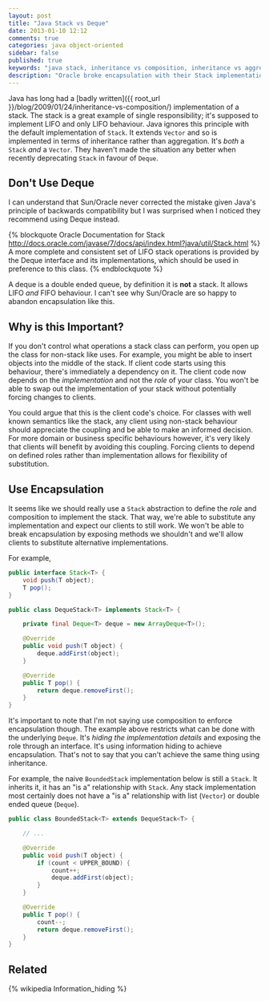```yaml
---
layout: post
title: "Java Stack vs Deque"
date: 2013-01-10 12:12
comments: true
categories: java object-oriented
sidebar: false
published: true
keywords: "java stack, inheritance vs composition, inheritance vs aggregation, deque, LIFO, FIFO"
description: "Oracle broke encapsulation with their Stack implementation and haven't bothered fixing it and instead recommend using Deque instead."
---
```


Java has long had a [badly written]({{ root_url }}/blog/2009/01/24/inheritance-vs-composition/) implementation of a stack. The stack is a great example of single responsibility; it's supposed to implement LIFO and only LIFO behaviour. Java ignores this principle with the default implementation of `Stack`. It extends `Vector` and so is implemented in terms of inheritance rather than aggregation. It's _both_ a `Stack` *and* a `Vector`. They haven't made the situation any better when recently deprecating `Stack` in favour of `Deque`.

<!-- more -->

## Don't Use Deque

I can understand that Sun/Oracle never corrected the mistake given Java's principle of backwards compatibility but I was surprised when I noticed they recommend using Deque instead.

{% blockquote Oracle Documentation for Stack http://docs.oracle.com/javase/7/docs/api/index.html?java/util/Stack.html %}
A more complete and consistent set of LIFO stack operations is provided by the Deque interface and its implementations, which should be used in preference to this class.
{% endblockquote %}


A deque is a double ended queue, by definition it is **not** a stack. It allows LIFO *and* FIFO behaviour. I can't see why Sun/Oracle are so happy to abandon encapsulation like this.


## Why is this Important?

If you don't control what operations a stack class can perform, you open up the class for non-stack like uses. For example, you might be able to insert objects into the middle of the stack. If client code starts using this behaviour, there's immediately a  dependency on it. The client code now depends on the _implementation_ and not the _role_ of your class. You won't be able to swap out the implementation of your stack without potentially forcing changes to clients.

You could argue that this is the client code's choice. For classes with well known semantics like the stack, any client using non-stack behaviour should appreciate the coupling and be able to make an informed decision. For more domain or business specific behaviours however, it's very likely that clients will benefit by avoiding this coupling. Forcing clients to depend on defined roles rather than implementation allows for flexibility of substitution.


## Use Encapsulation

It seems like we should really use a `Stack` abstraction to define the _role_ and composition to implement the stack. That way, we're able to substitute any implementation and expect our clients to still work. We won't be able to break encapsulation by exposing methods we shouldn't and we'll allow clients to substitute alternative implementations.

For example,

``` java
public interface Stack<T> {
    void push(T object);
    T pop();
}
```
``` java
public class DequeStack<T> implements Stack<T> {

    private final Deque<T> deque = new ArrayDeque<T>();

    @Override
    public void push(T object) {
        deque.addFirst(object);
    }

    @Override
    public T pop() {
        return deque.removeFirst();
    }
}
```
It's important to note that I'm not saying use composition to enforce encapsulation though. The example above restricts what can be done with the underlying `Deque`. It's _hiding the implementation details_ and exposing the role through an interface. It's using information hiding to achieve encapsulation. That's not to say that you can't achieve the same thing using inheritance.

For example, the naive `BoundedStack` implementation below is still a `Stack`. It inherits it, it has an "is a" relationship with `Stack`. Any stack implementation most certainly does not have a "is a" relationship with list (`Vector`) or double ended queue (`Deque`).

``` java
public class BoundedStack<T> extends DequeStack<T> {

    // ...

    @Override
    public void push(T object) {
        if (count < UPPER_BOUND) {
            count++;
            deque.addFirst(object);
        }
    }

    @Override
    public T pop() {
        count--;
        return deque.removeFirst();
    }
}
```
## Related

{% wikipedia Information_hiding %}

